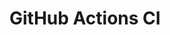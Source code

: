 # GitHub Actions CI



























































































































































































































































































































































































































































































































































































































































































































































































































































































































































































































































































































































































































































































































































































































































































































































































































































































































































































































































































































































